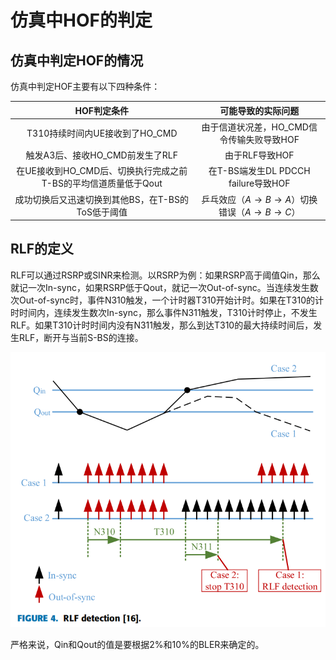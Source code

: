 # 仿真中HOF的判定

## 仿真中判定HOF的情况

仿真中判定HOF主要有以下四种条件：

|                          HOF判定条件                          |                   可能导致的实际问题                   |
| :------------------------------------------------------------: | :----------------------------------------------------: |
|                 T310持续时间内UE接收到了HO_CMD                 |       由于信道状况差，HO_CMD信令传输失败导致HOF       |
|                触发A3后、接收HO_CMD前发生了RLF                |                     由于RLF导致HOF                     |
| 在UE接收到HO_CMD后、切换执行完成之前T-BS的平均信道质量低于Qout |          在T-BS端发生DL PDCCH failure导致HOF          |
|       成功切换后又迅速切换到其他BS，在T-BS的ToS低于阈值       | 乒乓效应（$A\to B\to A$）切换错误（$A\to B\to C$） |

## RLF的定义

RLF可以通过RSRP或SINR来检测。以RSRP为例：如果RSRP高于阈值Qin，那么就记一次In-sync，如果RSRP低于Qout，就记一次Out-of-sync。当连续发生数次Out-of-sync时，事件N310触发，一个计时器T310开始计时。如果在T310的计时时间内，连续发生数次In-sync，那么事件N311触发，T310计时停止，不发生RLF。如果T310计时时间内没有N311触发，那么到达T310的最大持续时间后，发生RLF，断开与当前S-BS的连接。

![img](image/HOF的判定和原因/1648785163700.png)

严格来说，Qin和Qout的值是要根据2%和10%的BLER来确定的。
